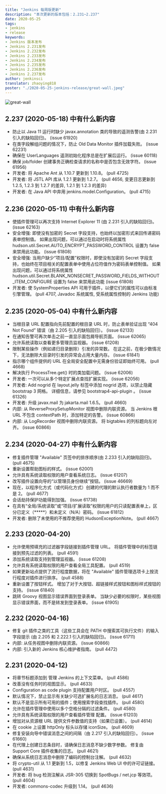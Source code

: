 ```yaml
---
title: "Jenkins 每周版更新"
description: "本次更新的版本包括：2.231~2.237"
date: 2020-05-25
tags:
- jenkins
- release
keywords:
- Jenkins 版本发布
- Jenkins 2.231发布
- Jenkins 2.232发布
- Jenkins 2.233发布
- Jenkins 2.234发布
- Jenkins 2.235发布
- Jenkins 2.236发布
- Jenkins 2.237发布
author: jenkinsci
translator: zhaoying818
poster: "./2020-05-25-jenkins-release/great-wall.jpeg"
---
```


![great-wall](great-wall.jpeg)

## 2.237 (2020-05-18) 中有什么新内容 
* 防止以 Java 11 运行时缺少 javax.annotation 类的导致的遥测告警(由 2.231 引入的缺陷回归)。 (issue 61920)
* 在类字段解组问题的情况下，防止 Old Data Monitor 插件加载失败。 (issue 62231)
* 确保在 UserLanguages 遥测初始化程序总是在扩展后运行。 (issue 60118)
* 确保 job/folder 创建事务正确检查请求的名称中是否包含无效字符。 (issue 61956)
* 开发者: 将 Apache Ant 从 1.10.7 更新到 1.10.8。 (pull 4725)
* 开发者: 将 JSTL API 库从 1.2.1 更新到 1.2.7。 (pull 4656, 变更日志更新到 1.2.5, 1.2.3 到 1.2.7 的差异, 1.2.1 到 1.2.3 的差异)
* 开发者: 在 Java API 中弃用 jenkins.model.Configuration。 (pull 4715)

## 2.236 (2020-05-11) 中有什么新内容 
* 使插件管理可以再次支持 Internet Explorer 11 (由 2.231 引入的缺陷回归)。 (issue 62163)
* 安全增强: 即使没有加密的 Secret 字段支持，也始终以加密形式来回传递密码表单控制值。 如果出现问题，可以通过在启动时将系统属性 hudson.util.Secret.AUTO_ENCRYPT_PASSWORD_CONTROL 设置为 false 来禁用此功能。 (issue 61808)
* 安全增强: 当用户缺少“项目/配置”权限时，即使没有加密的 Secret 字段支持，也始终在项目相关的配置表单中使用占位符值作为密码表单控制值。 如果出现问题，可以通过将系统属性 hudson.util.Secret.BLANK_NONSECRET_PASSWORD_FIELDS_WITHOUT_ITEM_CONFIGURE 设置为 false 来禁用此功能 (issue 61808)
* 开发者: 使 SystemProperties API 可用于插件，以便它们的属性可以由标准引擎管理。 (pull 4707, Javadoc 系统属性, 受系统属性控制的 Jenkins 功能)

## 2.235 (2020-05-04) 中有什么新内容 
* 当根目录 URL 配置指向先前配置的根目录 URL 时，防止表单验证出现 “404 Not Found” 错误（由 2.205 引入的缺陷回归）。 (issue 62133)
* 在通知告警可再次单击之前一直显示面包屑导航页面。 (issue 62065)
* 允许系统读取以查看更多管理员监视器。 (issue 61208)
* 限制某些操作（例如递归目录删除）引发的异常数。 在这之前，在极少数情况下，无法删除大目录时引发的异常会占用大量内存。 (issue 61841)
* 指示哪个组件提供的 URL 在全局安全配置中无需身份验证即始终可用。 (pull 4668)
* 解决执行 ProcessTree.get() 时的类加载问题。 (issue 62006)
* 开发者: 一次可以从多个特定扩展点查找扩展实现。 (issue 62056)
* 开发者: Add nogrid 在 layout.jelly 标签中添加 nogrid 选项，以禁止隐藏 bootstrap 3 网格。 详细信息，请参见 bootstrap4-api-plugin 。 (issue 61326)
* 开发者: 升级 javax.mail 为 jakarta.mail 1.6.5。 (pull 4660)
* 内部: 从 ReverseProxySetupMonitor 视图中删除内联资源。 当 Jenkins 根 URL 不包含 contextPath 时，添加特定的告警。 (issue 60866)
* 内部: 从 LogRecorder 视图中删除内联资源。 将 bigtables 的列标题向左对齐。 (issue 60866)

## 2.234 (2020-04-27) 中有什么新内容 
* 修复插件管理 "Available" 页签中的排序顺序(由 2.233 引入的缺陷回归)。 (pull 4675)
* 重新设置帮助图标的样式。 (issue 62001)
* 允许具有系统读取权限的用户查看系统日志。 (issue 61207)
* 改写插件设置向导的“以管理员身份继续”按钮。 (issue 46669)
* 现在，以程序化方式（或代码化方式）创建的代理的默认执行者数量为 1 而不是 2。 (pull 4677)
* 会话劫持保护功能得到加强。 (issue 61738)
* 在具有“全局/系统读取”或“项目/扩展读取”权限的用户的只读配置表单上，区分已定义（*****）和未定义（N/A）密码。 (issue 61812)
* 开发者: 删除了未使用的不推荐使用的 HudsonExceptionNote。 (pull 4667)

## 2.233 (2020-04-20)
* 允许使用预填充的过滤器字段链接到插件管理 URL。 将插件管理中的标签链接到预先过滤的列表。 (pull 4591)
* 添加系统读取支持到管理监视器。 (issue 61208)
* 允许具有系统读取权限的用户查看全局工具配置。 (pull 4519)
* 如果更新站点提供了流行程度数据，将在 "Available" 插件管理选项卡上按流行程度对插件进行排序。 (pull 4588)
* 重新设置了按钮样式。 增加了对于大按钮、超链接样式按钮和图标样式按钮的支持。 (issue 61840)
* 跳转 Groovy 视图显示错误界面到登录表单。 当缺少必要的权限时，某些视图显示错误界面，而不是转发到登录表单。 (issue 61905)

## 2.232 (2020-04-16)
* 修复 git 插件之类的工具（这些工具会在 PATH 中搜索其可执行文件）的输入字段提示 (由 2.205 和 2.222.1 引入的缺陷回归)。 (issue 61711)
* 内部: 从任务视图中删除内联资源。 (issue 60866)
* 内部: 引入新的 Jenkins 核心维护者指南。 (pull 4472)

## 2.231 (2020-04-12)
* 将章节标题添加到 管理 Jenkins 的上下文菜单。 (pull 4586)
* 改善没有任务时的视图显示。 (pull 4633)
* Configuration as code plugin 支持配置用户时区。 (pull 4557)
* 默认情况下，禁止显示有关缺少可选扩展名的日志消息。 (pull 4617)
* 默认不是显示所有可用的插件；使用搜索字段查找插件。 (pull 4580)
* 允许在插件管理中使用以多个空格分隔的过滤条件。 (pull 4580)
* 允许具有系统读取权限的用户查看插件管理 配置。 (issue 61203)
* 增加对从资源根 URL 提供文件参数值的支持（如果已设置）。 (pull 4614)
* 在 cookie 上设置 httpOnly 标头以存储 iconSize。 (pull 4609)
* 修复安装向导中错误消息之间的间隔（由 2.217 引入的缺陷回归）。 (issue 61660)
* 在代理上创建日志条目时，请确保日志消息不缺少数字参数。 修复由 Support Core 插件收集的日志。 (pull 4621)
* 确保从系统日志消息中删除了编码的控制台注解。 (pull 4632)
* 将 crypto-util 从 1.1 更新到 1.5，以修复 Jenkins Web UI 中的许可证链接。 (pull 4631)
* 开发者: 将 bug 检测注解从 JSR-305 切换到 SpotBugs / net.jcp 等效项。 (pull 4604)
* 开发者: commons-codec 升级到 1.14。 (pull 4636)

